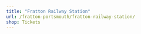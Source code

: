 ```yaml
---
title: "Fratton Railway Station"
url: /fratton-portsmouth/fratton-railway-station/
shop: Tickets
---
```

